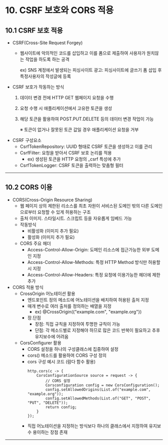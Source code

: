 # 10. CSRF 보호와 CORS 적용
 ## 10.1 CSRF 보호 적용
  * CSRF(Cross-Site Request Forgey)
     * 웹사이트에 악의적인 코드를 삽입하고 이를 폼으로 제출하여 사용자가 원치않는 작업을 하도록 하는 공격
 
       ex) SNS 계정에서 발생되는 피싱사이트 광고: 피싱사이트에 글쓰기 폼 삽입 후 특정사용자의 작성글에 등록
  * CSRF 보호가 작동하는 방식
    1) 데이터 변경 전에 HTTP GET 웹페이지 요청을 수행
    2) 요청 수행 시 애플리케이션에서 고유한 토큰을 생성
    3) 해당 토큰을 활용하여 POST.PUT.DELETE 등의 데이터 변경 작업이 가능
       
       ※ 토큰이 없거나 잘못된 토큰 값일 경우 애플리케이션 요청을 거부
  * CSRF 구성요소
    * CsrfTokenRepository: UUID 형태로 CSRF 토큰을 생성하고 이를 관리
    * CsrfFilter: 요청을 받아서 CSRF 보호 논리를 적용
      * ex) 생성된 토큰을 HTTP 요청의 _csrf 특성에 추가
    * CsrfTokenLogger: CSRF 토큰을 출력하는 맞춤형 필터
***
 ## 10.2 CORS 이용
  * CORS(Cross-Origin Resource Sharing)
    * 웹 페이지 상의 제한된 리소스를 최초 자원이 서비스된 도메인 밖의 다른 도메인으로부터 요청할 수 있게 허용하는 구조
    * 출처 이미지. 스타일시트. 스크립트 등을 자유롭게 임베드 가능
    * 작동방식
      * 비활성화 (이미지 추가 필요)
      * 활성화 (이미지 추가 필요)
    * CORS 주요 헤더
      * Access-Control-Allow-Origin: 도메인 리소스에 접근가능한 외부 도메인 지정
      * Access-Control-Allow-Methods: 특정 HTTP Method 방식만 허용할 시 지정
      * Access-Control-Allow-Headers: 특정 요청에 이용가능한 헤더에 제한 추가
  * CORS 적용 방식
    * CrossOrigin 어노테이션 활용
      * 엔드포인트 정의 메소드에 어노테이션을 배치하여 허용된 출처 지정
      * 매개 변수로 여러 출처를 정의하는 배열을 지정
        * ex) @CrossOrigin({"example.com", "example.org"})
      * 장.단점
        * 장점: 직접 규칙을 지정하여 투명한 규칙이 가능
        * 단점: 각 메소드별로 지정해야 하므로 많은 코드 반복이 필요하고 추후 유지보수에 어려움
    * CorsConfigurer 활용
      * CORS 설정을 하나의 구성클래스에 집중하여 설정
      * cors() 메소드를 활용하여 CORS 구성 정의
      * cors 구성 예시 코드 (람다 함수 활용)
        ```
        http.cors(c -> {
            CorsConfigurationSource source = request -> {
                // CORS 설정
                Corsconfiguration config = new CorsConfiguration();
                config.setAllowedOrigins(List.of("example.com", "example.org"));
                config.setAllowedMethods(List.of("GET", "POST", "PUT", "DELETE"));
                return config;
            }
        });
        ```
      * 직접 어노테이션을 지정하는 방식보다 하나의 클래스에서 지정하여 유지보수 용이하는 장점 존재
***